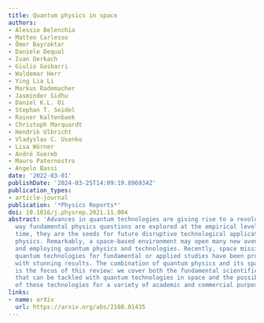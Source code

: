 ```yaml
---
title: Quantum physics in space
authors:
- Alessio Belenchia
- Matteo Carlesso
- Ömer Bayraktar
- Daniele Dequal
- Ivan Derkach
- Giulio Gasbarri
- Waldemar Herr
- Ying Lia Li
- Markus Rademacher
- Jasminder Sidhu
- Daniel K.L. Oi
- Stephan T. Seidel
- Rainer Kaltenbaek
- Christoph Marquardt
- Hendrik Ulbricht
- Vladyslav C. Usenko
- Lisa Wörner
- André Xuereb
- Mauro Paternostro
- Angelo Bassi
date: '2022-03-01'
publishDate: '2024-03-25T14:09:19.896934Z'
publication_types:
- article-journal
publication: '*Physics Reports*'
doi: 10.1016/j.physrep.2021.11.004
abstract: 'Advances in quantum technologies are giving rise to a revolution in the
  way fundamental physics questions are explored at the empirical level. At the same
  time, they are the seeds for future disruptive technological applications of quantum
  physics. Remarkably, a space-based environment may open many new avenues for exploring
  and employing quantum physics and technologies. Recently, space missions employing
  quantum technologies for fundamental or applied studies have been proposed and implemented
  with stunning results. The combination of quantum physics and its space application
  is the focus of this review: we cover both the fundamental scientific questions
  that can be tackled with quantum technologies in space and the possible implementation
  of these technologies for a variety of academic and commercial purposes.'
links:
- name: arXiv
  url: https://arxiv.org/abs/2108.01435
---
```

